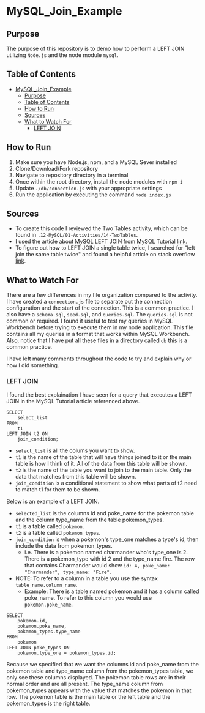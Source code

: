 # MySQL_Join_Example

## Purpose

The purpose of this repository is to demo how to perform a LEFT JOIN utilizing `Node.js` and the node module `mysql`.

## Table of Contents

- [MySQL_Join_Example](#mysql_join_example)
  - [Purpose](#purpose)
  - [Table of Contents](#table-of-contents)
  - [How to Run](#how-to-run)
  - [Sources](#sources)
  - [What to Watch For](#what-to-watch-for)
    - [LEFT JOIN](#left-join)

## How to Run

1. Make sure you have Node.js, npm, and a MySQL Sever installed
2. Clone/Download/Fork repository
3. Navigate to repository directory in a terminal
4. Once within the root directory, install the node modules with `npm i`
5. Update `./db/connection.js` with your appropriate settings
6. Run the application by executing the command `node index.js`

## Sources

- To create this code I reviewed the Two Tables activity, which can be found in `.12-MySQL/01-Activities/14-TwoTables`.
- I used the article about MySQL LEFT JOIN from MySQL Tutorial [link](https://www.mysqltutorial.org/mysql-left-join.aspx).
- To figure out how to LEFT JOIN a single table twice, I searched for "left join the same table twice" and found a helpful article on stack overflow [link](https://stackoverflow.com/questions/199953/how-do-you-join-on-the-same-table-twice-in-mysql).

## What to Watch For

There are a few differences in my file organization compared to the activity. I have created a `connection.js` file to separate out the connection configuration and the start of the connection. This is a common practice. I also have a `schema.sql`, `seed.sql`, and `queries.sql`. The `queries.sql` is not common or required. I found it useful to test my queries in MySQL Workbench before trying to execute them in my node application. This file contains all my queries in a format that works within MySQL Workbench. Also, notice that I have put all these files in a directory called `db` this is a common practice.

I have left many comments throughout the code to try and explain why or how I did something.

### LEFT JOIN

I found the best explaination I have seen for a query that executes a LEFT JOIN in the MySQL Tutorial article referenced above.

```<
SELECT
    select_list
FROM
    t1
LEFT JOIN t2 ON
    join_condition;

```

- `select_list` is all the colums you want to show.
- `t1` is the name of the table that will have things joined to it or the main table is how I think of it. All of the data from this table will be shown.
- `t2` is the name of the table you want to join to the main table. Only the data that matches from this table will be shown.
- `join_condition` is a conditional statement to show what parts of t2 need to match t1 for them to be shown.

Below is an example of a LEFT JOIN.

- `selected_list` is the columns id and poke_name for the pokemon table and the column type_name from the table pokemon_types.
- `t1` is a table called `pokemon`.
- `t2` is a table called `pokemon_types`.
- `join_condition` is when a pokemon's type_one matches a type's id, then include the data from pokemon_types.
  - i.e. There is a pokemon named charmander who's type_one is 2. There is a pokemon_type with id 2 and the type_name fire. The row that contains Charmander would show `id: 4, poke_name: "Charmander", type_name: "Fire"`.
- NOTE: To refer to a column in a table you use the syntax `table_name.column_name`.
  - Example: There is a table named pokemon and it has a column called poke_name. To refer to this column you would use `pokemon.poke_name`.

```<
SELECT
    pokemon.id,
    pokemon.poke_name,
    pokemon_types.type_name
FROM
    pokemon
LEFT JOIN poke_types ON
    pokemon.type_one = pokemon_types.id;

```

Because we specified that we want the columns id and poke_name from the pokemon table and type_name column from the pokemon_types table, we only see these columns displayed. The pokemon table rows are in their normal order and are all present. The type_name column from pokemon_types appears with the value that matches the pokemon in that row. The pokemon table is the main table or the left table and the pokemon_types is the right table.
